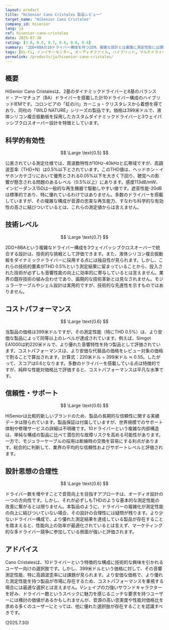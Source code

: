 ```yaml
---
layout: product
title: "HiSenior Cano Cristales 製品レビュー"
target_name: "HiSenior Cano Cristales"
company_id: hisenior
lang: ja
ref: hisenior-cano-cristales
date: 2025-07-30
rating: [3.0, 0.5, 0.7, 0.6, 0.6, 0.6]
summary: "2DD+8BAの10ドライバー構成を持つIEM。複雑な設計とは裏腹に測定性能には課題が残り、コストパフォーマンスは平凡な水準に留まる。"
tags: [Hi-Fi, インイヤーモニター, オーディオファイル, ハイブリッド, マルチドライバー]
permalink: /products/ja/hisenior-cano-cristales/
---
```

## 概要

HiSenior Cano Cristalesは、2基のダイナミックドライバーと8基のバランスド・アーマチュア（BA）ドライバーを搭載した計10ドライバー構成のハイブリッドIEMです。コロンビアの「虹の川」カーニョ・クリスタレスから着想を得ており、同社の「WILD NATURE」シリーズの製品です。価格は399米ドルで、液体シリコン複合振動板を採用したカスタムダイナミックドライバーと3ウェイパッシブクロスオーバー設計を特徴としています。

## 科学的有効性

$$ \Large \text{0.5} $$

公表されている測定仕様では、周波数特性が10Hz-40kHzと広帯域ですが、高調波歪率（THD+N）は0.5%以下とされています。このTHD値は、ヘッドホン・イヤホンカテゴリにおいて優秀とされる0.05%以下を大きく下回り、聴覚への影響が懸念される問題のあるレベル（0.5%以上）にあります。感度113dB/mW、インピーダンス15Ωは一般的な再生機器で駆動しやすい値です。遮音性能-20dBは標準的であり、特に優れているわけではありません。多数のドライバーを搭載していますが、その複雑な構成が音源の忠実な再生能力、すなわち科学的な有効性の高さに結びついているとは、これらの測定値からは言えません。

## 技術レベル

$$ \Large \text{0.7} $$

2DD+8BAという複雑なドライバー構成を3ウェイパッシブクロスオーバーで統合する設計は、技術的な挑戦として評価できます。また、液体シリコン複合振動板をダイナミックドライバーに採用する点には独自性が見られます。しかし、これらの技術的要素がTHD 0.5%という測定結果に留まっていることから、投入された技術が必ずしも音響性能の向上に効率的に寄与しているとは言えません。業界の既存技術の組み合わせであり、画期的な技術革新とは見なされません。モジュラーケーブルやシェル設計は実用的ですが、技術的な先進性を示すものではありません。

## コストパフォーマンス

$$ \Large \text{0.6} $$

当製品の価格は399米ドルですが、その測定性能（特にTHD 0.5%）は、より安価な製品によって同等以上のレベルが達成されています。例えば、Simgot EA1000は約220米ドルで、より優れた音響特性を持つ製品として評価されています。コストパフォーマンスは、より安価な代替品の価格をレビュー対象の価格で割ることで算出されます。計算式：220米ドル ÷ 399米ドル ≒ 0.55。したがって、スコアは0.6となります。多数のドライバーを搭載している点は特徴的ですが、純粋な性能対価格比で評価すると、コストパフォーマンスは平凡な水準です。

## 信頼性・サポート

$$ \Large \text{0.6} $$

HiSeniorは比較的新しいブランドのため、製品の長期的な信頼性に関する実績データは限られています。製品保証は付属していますが、世界規模でのサポート体制や修理サービスの詳細は不明確です。10ドライバーという複雑な内部構造は、単純な構成の製品に比べて潜在的な故障リスクを高める可能性があります。一方で、モジュラーケーブルの採用は断線時の交換を容易にする利点があります。総合的に判断して、業界の平均的な信頼性およびサポートレベルと評価されます。

## 設計思想の合理性

$$ \Large \text{0.6} $$

ドライバー数を増やすことで音質向上を目指すアプローチは、オーディオ設計の一つの方向性です。しかし、それが必ずしもTHDのような基本的な測定性能の改善に繋がるとは限りません。本製品のように、ドライバーの複雑化が測定性能の向上に結びついていない場合、その設計の合理性には疑問が残ります。より少ないドライバー構成で、より優れた測定結果を達成している製品が存在することを踏まえると、性能向上の効率が最適化されているとは言えず、マーケティング的な多ドライバー競争に参加している側面が強いと評価されます。

## アドバイス

Cano Cristalesは、10ドライバーという特徴的な構成に技術的な興味を引かれるユーザー向けの選択肢です。しかし、399米ドルという価格に対して、その音響測定性能、特に高調波歪率には課題が見られます。より安価な価格で、より優れた測定性能を持つ製品が市場に存在するため、コストパフォーマンスを重視する場合には最適な選択とは言えません。Vシェイプの力強いサウンドキャラクターを好み、ドライバー数というスペックに魅力を感じるニッチな要求を持つユーザーには検討の価値があるかもしれませんが、音源の高い忠実度や性能対価格比を求める多くのユーザーにとっては、他に優れた選択肢が存在することを認識すべきです。

(2025.7.30)
